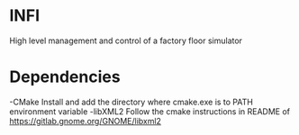 # INFI
High level management and control of a factory floor simulator

# Dependencies
-CMake
Install and add the directory where cmake.exe is to PATH environment variable
-libXML2
Follow the cmake instructions in README of https://gitlab.gnome.org/GNOME/libxml2



